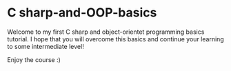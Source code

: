 # C sharp-and-OOP-basics

Welcome to my first C sharp and object-orientet programming basics tutorial.
I hope that you will overcome this basics and continue your learning to some intermediate level!

Enjoy the course :)
